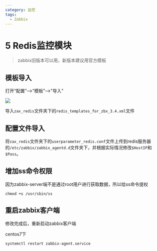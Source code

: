 ```yaml
---
category: 监控
tags:
  - Zabbix
---
```


# 5 Redis监控模块

> zabbix旧版本可以用，新版本建议用官方模板

## 模板导入

打开“配置”-->“模板”-->"导入"

![](https://gitee.com/clay-wangzhi/blogImg/raw/master/blogImg/redis_daoru.png)

导入`zax_redis`文件夹下的`redis_templates_for_zbx_3.4.xml`文件

## 配置文件导入

将`zax_redis`文件夹下的`userparameter_redis.conf`文件上传到redis服务器的`/etc/zabbix/zabbix_agentd.d`文件夹下，并根据实际情况修改`$HostIP`和`$Pass`。

## 增加ss命令权限

因为zabbix-server端不是通过root用户进行获取数据，所以给ss命令提权

```
chmod +s /usr/sbin/ss
```

## 重启zabbix客户端

修改完成后，重新启动zabbix客户端

centos7下

```
systemctl restart zabbix-agent.service
```

